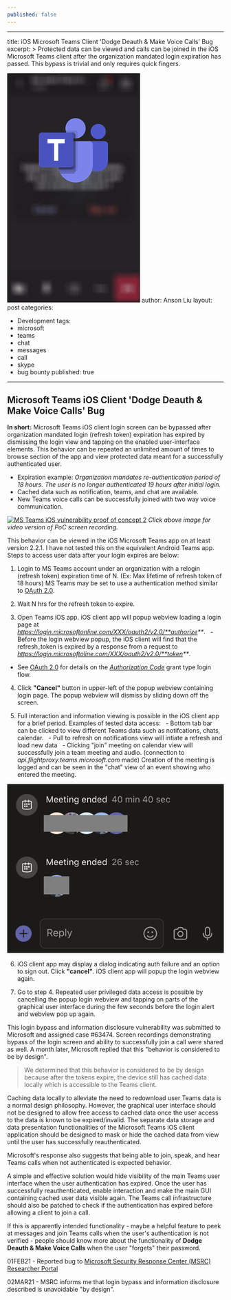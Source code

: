 ```yaml
---
published: false
---
```

---
title: iOS Microsoft Teams Client 'Dodge Deauth & Make Voice Calls' Bug
excerpt: >
  Protected data can be viewed and calls can be joined in the iOS Microsoft Teams client after the organization mandated login expiration has passed. This bypass is trivial and only requires quick fingers.

  ![MS Teams vulnerability title image](/wp-content/uploads/2021/03/teams_excerpt_splash.png)
author: Anson Liu
layout: post
categories:
  - Development
tags:
  - microsoft
  - teams
  - chat
  - messages
  - call
  - skype
  - bug bounty
published: true
---
## Microsoft Teams iOS Client 'Dodge Deauth & Make Voice Calls' Bug

**In short:** Microsoft Teams iOS client login screen can be bypassed after organization mandated login (refresh token) expiration has expired by dismissing the login view and tapping on the enabled user-interface elements. This behavior can be repeated an unlimited amount of times to browse section of the app and view protected data meant for a successfully authenticated user.
- Expiration example: _Organization mandates re-authentication period of 18 hours. The user is no longer authenticated 19 hours after initial login._
- Cached data such as notification, teams, and chat are available. 
- New Teams voice calls can be successfully joined with two way voice communication.

[![MS Teams iOS vulnerability proof of concept 2](/wp-content/uploads/2021/03/teams_poc_2_sanitised.png)](https://www.youtube.com/watch?v=n7rak6WZwSI&feature=youtu.be)
_Click above image for video version of PoC screen recording._

This behavior can be viewed in the iOS Microsoft Teams app on at least version 2.2.1. I have not tested this on the equivalent Android Teams app. Steps to access user data after your login expires are below:

1. Login to MS Teams account under an organization with a relogin (refresh token) expiration time of N. (Ex: Max lifetime of refresh token of 18 hours) MS Teams may be set to use a authentication method similar to [OAuth 2.0](https://www.digitalocean.com/community/tutorials/an-introduction-to-oauth-2).

2. Wait N hrs for the refresh token to expire. 

3. Open Teams iOS app. iOS client app will popup webview loading a login page at _https://login.microsoftonline.com/XXX/oauth2/v2.0/**authorize**_.
  - Before the login webview popup, the iOS client will find that the refresh_token is expired by a response from a request to _https://login.microsoftoline.com/XXX/oauth2/v2.0/**token**_.
  - See [OAuth 2.0](https://oauth.net/2/) for details on the _[Authorization Code](https://www.digitalocean.com/community/tutorials/an-introduction-to-oauth-2#grant-type-authorization-code)_ grant type login flow.

4. Click **"Cancel"** button in upper-left of the popup webview containing login page. The popup webview will dismiss by sliding down off the screen.

5. Full interaction and information viewing is possible in the iOS client app for a brief period. Examples of tested data access:
  - Bottom tab bar can be clicked to view different Teams data such as notifcations, chats, calendar.
  - Pull to refresh on notifications view will intiate a refresh and load new data
  - Clicking "join" meeting on calendar view will successfully join a team meeting and audio. (connection to _api.flightproxy.teams.microsoft.com_ made) Creation of the meeting is logged and can be seen in the "chat" view of an event showing who entered the meeting.
  
![MS Teams call chat history](/wp-content/uploads/2021/03/teams_call_history_blur.png)

6. iOS client app may display a dialog indicating auth failure and an option to sign out. Click **"cancel"**. iOS client app will popup the login webview again.

7. Go to step 4. Repeated user privileged data access is possible by cancelling the popup login webview and tapping on parts of the graphical user interface during the few seconds before the login alert and webview pop up again. 

This login bypass and information disclosure vulnerability was submitted to Microsoft and assigned case #63474. Screen recordings demonstrating bypass of the login screen and ability to successfully join a call were shared as well. 
A month later, Microsoft replied that this "behavior is considered to be by design".

> We determined that this behavior is considered to be by design because after the tokens expire, the device still has cached data locally which is accessible to the Teams client.

Caching data locally to alleviate the need to redownload user Teams data is a normal design philosophy. However, the graphical user interface should not be designed to allow free access to cached data once the user access to the data is known to be expired/invalid. The separate data storage and data presentation functionalities of the Microsoft Teams iOS client application should be designed to mask or hide the cached data from view until the user has successfully reauthenticated. 

Microsoft's response also suggests that being able to join, speak, and hear Teams calls when not authenticated is expected behavior. 

A simple and effective solution would hide visibility of the main Teams user interface when the user authentication has expired. Once the user has successfully reauthenticated, enable interaction and make the main GUI containing cached user data visible again. The Teams call infrastructure should also be patched to check if the authentication has expired before allowing a client to join a call. 

If this is apparently intended functionality - maybe a helpful feature to peek at messages and join Teams calls when the user's authentication is not verified - people should know more about the functionality of **Dodge Deauth & Make Voice Calls** when the user "forgets" their password.

01FEB21 - Reported bug to [Microsoft Security Response Center (MSRC) Researcher Portal](https://msrc.microsoft.com/) 

02MAR21 - MSRC informs me that login bypass and information disclosure described is unavoidable "by design".
